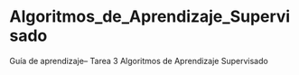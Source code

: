 # Algoritmos_de_Aprendizaje_Supervisado
Guía de aprendizaje– Tarea 3 Algoritmos de Aprendizaje Supervisado
